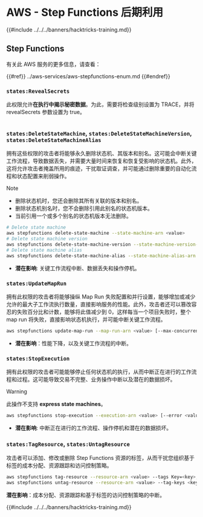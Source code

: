 # AWS - Step Functions 后期利用

{{#include ../../../banners/hacktricks-training.md}}

## Step Functions

有关此 AWS 服务的更多信息，请查看：

{{#ref}}
../aws-services/aws-stepfunctions-enum.md
{{#endref}}

### `states:RevealSecrets`

此权限允许**在执行中揭示秘密数据**。为此，需要将检查级别设置为 TRACE，并将 revealSecrets 参数设置为 true。

<figure><img src="../../../images/image (348).png" alt=""><figcaption></figcaption></figure>

### `states:DeleteStateMachine`, `states:DeleteStateMachineVersion`, `states:DeleteStateMachineAlias`

拥有这些权限的攻击者将能够永久删除状态机、其版本和别名。这可能会中断关键工作流程，导致数据丢失，并需要大量时间来恢复和恢复受影响的状态机。此外，这将允许攻击者掩盖所用的痕迹，干扰取证调查，并可能通过删除重要的自动化流程和状态配置来削弱操作。

> [!NOTE]
>
> - 删除状态机时，您还会删除其所有关联的版本和别名。
> - 删除状态机别名时，您不会删除引用此别名的状态机版本。
> - 当前引用一个或多个别名的状态机版本无法删除。
```bash
# Delete state machine
aws stepfunctions delete-state-machine --state-machine-arn <value>
# Delete state machine version
aws stepfunctions delete-state-machine-version --state-machine-version-arn <value>
# Delete state machine alias
aws stepfunctions delete-state-machine-alias --state-machine-alias-arn <value>
```
- **潜在影响**: 关键工作流程中断、数据丢失和操作停机。

### `states:UpdateMapRun`

拥有此权限的攻击者将能够操纵 Map Run 失败配置和并行设置，能够增加或减少允许的最大子工作流执行数量，直接影响服务的性能。此外，攻击者还可以篡改容忍的失败百分比和计数，能够将此值减少到 0，这样每当一个项目失败时，整个 map run 将失败，直接影响状态机执行，并可能中断关键工作流程。
```bash
aws stepfunctions update-map-run --map-run-arn <value> [--max-concurrency <value>] [--tolerated-failure-percentage <value>] [--tolerated-failure-count <value>]
```
- **潜在影响**：性能下降，以及关键工作流程的中断。

### `states:StopExecution`

拥有此权限的攻击者可能能够停止任何状态机的执行，从而中断正在进行的工作流程和过程。这可能导致交易不完整、业务操作中断以及潜在的数据损坏。

> [!WARNING]
> 此操作不支持 **express state machines**。
```bash
aws stepfunctions stop-execution --execution-arn <value> [--error <value>] [--cause <value>]
```
- **潜在影响**: 中断正在进行的工作流程、操作停机和潜在的数据损坏。

### `states:TagResource`, `states:UntagResource`

攻击者可以添加、修改或删除 Step Functions 资源的标签，从而干扰您组织基于标签的成本分配、资源跟踪和访问控制策略。
```bash
aws stepfunctions tag-resource --resource-arn <value> --tags Key=<key>,Value=<value>
aws stepfunctions untag-resource --resource-arn <value> --tag-keys <key>
```
**潜在影响**：成本分配、资源跟踪和基于标签的访问控制策略的中断。

{{#include ../../../banners/hacktricks-training.md}}
